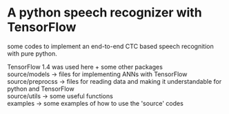 A python speech recognizer with TensorFlow
=========================================
some codes to implement an end-to-end CTC based speech recognition with pure python. <br />

TensorFlow 1.4 was used here + some other packages <br />
source/models -> files for implementing ANNs with TensorFlow <br />
source/preprocss -> files for reading data and making it understandable for python and TensorFlow <br />
source/utils -> some useful functions <br />
examples -> some examples of how to use the 'source' codes <br />

